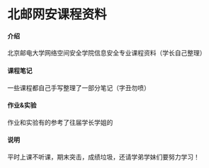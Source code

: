 # 北邮网安课程资料

#### 介绍
北京邮电大学网络空间安全学院信息安全专业课程资料（学长自己整理）

#### 课程笔记

一些课程都自己手写整理了一部分笔记（字丑勿喷）


#### 作业&实验

作业和实验有的参考了往届学长学姐的

#### 说明

平时上课不听课，期末突击，成绩垃圾，还请学弟学妹们要努力学习！

